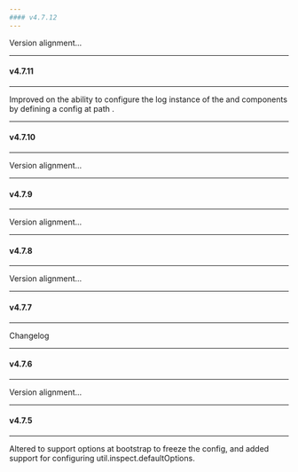```yaml
---
#### v4.7.12
---
```


Version alignment...

---
#### v4.7.11
---

Improved on the ability to configure the log instance of the  and  components by defining a config at path .

---
#### v4.7.10
---

Version alignment...

---
#### v4.7.9
---

Version alignment...

---
#### v4.7.8
---

Version alignment...

---
#### v4.7.7
---

Changelog

---
#### v4.7.6
---

Version alignment...

---
#### v4.7.5
---

Altered to support options at bootstrap to freeze the config, and added support for configuring util.inspect.defaultOptions.
